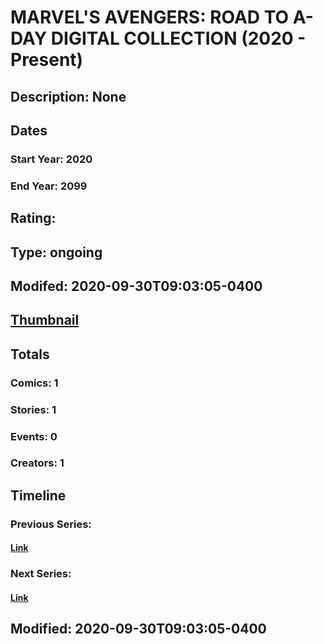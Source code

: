 # MARVEL'S AVENGERS: ROAD TO A-DAY DIGITAL COLLECTION (2020 - Present)
## Description: None
## Dates
### Start Year: 2020
### End Year: 2099
## Rating: 
## Type: ongoing
## Modifed: 2020-09-30T09:03:05-0400
## [Thumbnail](http://i.annihil.us/u/prod/marvel/i/mg/b/40/image_not_available.jpg)
## Totals
### Comics: 1
### Stories: 1
### Events: 0
### Creators: 1
## Timeline
### Previous Series: 
#### [Link]()
### Next Series: 
#### [Link]()
## Modified: 2020-09-30T09:03:05-0400